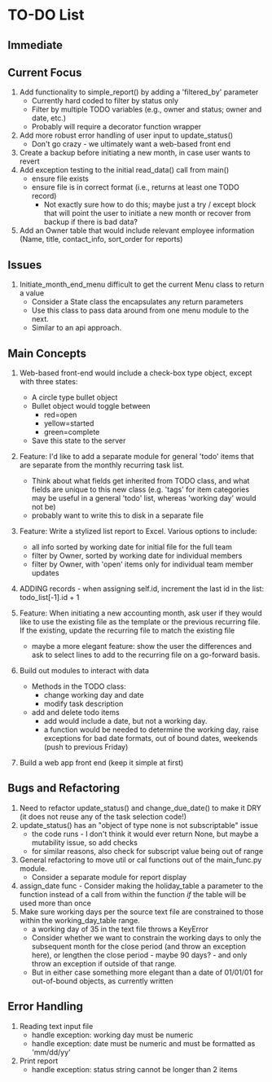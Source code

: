 # TO-DO List

## Immediate

## Current Focus
1. Add functionality to simple_report() by adding a 'filtered_by' parameter
    - Currently hard coded to filter by status only
    - Filter by multiple TODO variables (e.g., owner and status; owner and date, etc.)
    - Probably will require a decorator function wrapper
1. Add more robust error handling of user input to update_status()
    - Don't go crazy - we ultimately want a web-based front end
1. Create a backup before initiating a new month, in case user wants to revert
1. Add exception testing to the initial read_data() call from main()
    - ensure file exists
    - ensure file is in correct format (i.e., returns at least one TODO record)
        - Not exactly sure how to do this; maybe just a try / except block that will point the user
          to initiate a new month or recover from backup if there is bad data?
1. Add an Owner table that would include relevant employee information (Name, title, contact_info,
   sort_order for reports)

## Issues
1. Initiate_month_end_menu difficult to get the current Menu class to return a value
    - Consider a State class the encapsulates any return parameters
    - Use this class to pass data around from one menu module to the next.
    - Similar to an api approach. 

## Main Concepts
1. Web-based front-end would include a check-box type object, except with three states:
    - A circle type bullet object
    - Bullet object would toggle between
        - red=open
        - yellow=started
        - green=complete
    - Save this state to the server
1. Feature: I'd like to add a separate module for general 'todo' items that are separate from the
   monthly recurring task list.
    - Think about what fields get inherited from TODO class, and what fields are unique to this new
     class (e.g. 'tags' for item categories may be useful in a general 'todo' list, whereas
   'working day' would not be)
    - probably want to write this to disk in a separate file
1. Feature: Write a stylized list report to Excel. Various options to include:
    - all info sorted by working date for initial file for the full team
    - filter by Owner, sorted by working date for individual members
    - filter by Owner, with 'open' items only for individual team member updates

1. ADDING records - when assigning self.id, increment the last id in the list: todo_list[-1].id + 1
1. Feature: When initiating a new accounting month, ask user if they would like to use the existing
   file as the template or the previous recurring file. If the existing, update the recurring file
   to match the existing file
    - maybe a more elegant feature: show the user the differences and ask to select lines to add to
      the recurring file on a go-forward basis.
1. Build out modules to interact with data
    - Methods in the TODO class:
        - change working day and date
        - modify task description
    - add and delete todo items
        - add would include a date, but not a working day.
        - a function would be needed to determine the working day, raise exceptions for bad date
        formats, out of bound dates, weekends (push to previous Friday)
1. Build a web app front end (keep it simple at first)


## Bugs and  Refactoring
1. Need to refactor update_status() and change_due_date() to make it DRY (it does not reuse any of
   the task selection code!) 
1. update_status() has an "object of type none is not subscriptable" issue
    - the code runs - I don't think it would ever return None, but maybe a mutability issue, so add
      checks
    - for similar reasons, also check for subscript value being out of range 
1. General refactoring to move util or cal functions out of the main_func.py module.
    - Consider a separate module for report display
1. assign_date func - Consider making the holiday_table a parameter to the function instead of a
   call from within the function *if* the table will be used more than once
1. Make sure working days per the source text file are constrained to those
   within the working_day_table range.
    - a working day of 35 in the text file throws a KeyError
    - Consider whether we want to constrain the working days to only the subsequent month for the
    close period (and throw an exception here), or lengthen the close period - maybe 90 days? - and
    only throw an exception if outside of that range.
    - But in either case something more elegant than a date of 01/01/01 for out-of-bound objects,
    as currently written

## Error Handling
1. Reading text input file
    - handle exception: working day must be numeric
    - handle exception: date must be numeric and must be formatted as 'mm/dd/yy'
1. Print report
    - handle exception: status string cannot be longer than 2 items

